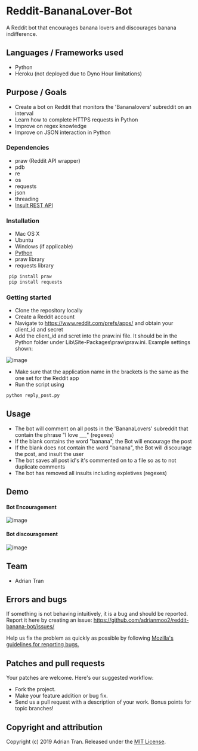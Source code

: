 # Reddit-BananaLover-Bot

A Reddit bot that encourages banana lovers and discourages banana indifference.

## Languages / Frameworks used

* Python
* Heroku (not deployed due to Dyno Hour limitations)

## Purpose / Goals

* Create a bot on Reddit that monitors the 'Bananalovers' subreddit on an interval
* Learn how to complete HTTPS requests in Python
* Improve on regex knowledge
* Improve on JSON interaction in Python

### Dependencies

* praw (Reddit API wrapper)
* pdb
* re
* os
* requests
* json
* threading
* [Insult REST API](https://insult.mattbas.org/api/)

### Installation

* Mac OS X
* Ubuntu
* Windows (if applicable)
* [Python](https://www.python.org/downloads/)
* praw library
* requests library

```python
 pip install praw
 pip install requests
```

### Getting started

* Clone the repository locally
* Create a Reddit account
* Navigate to https://www.reddit.com/prefs/apps/ and obtain your client_id and secret
* Add the client_id and scret into the praw.ini file. It should be in the Python folder under Lib\Site-Packages\praw\praw.ini. Example settings shown:

![image](https://user-images.githubusercontent.com/14877762/58928700-6aa1fd80-8708-11e9-8eb0-3b7d17cce700.png)

* Make sure that the application name in the brackets is the same as the one set for the Reddit app
* Run the script using
```python
python reply_post.py
```


## Usage

* The bot will comment on all posts in the 'BananaLovers' subreddit that contain the phrase "I love ___" (regexes)
* If the blank contains the word "banana", the Bot will encourage the post
* If the blank does not contain the word "banana", the Bot will discourage the post, and insult the user 
* The bot saves all post id's it's commented on to a file so as to not duplicate comments
* The bot has removed all insults including expletives (regexes)

## Demo

#### Bot Encouragement
![image](https://user-images.githubusercontent.com/14877762/58928988-c1f49d80-8709-11e9-8a71-67c60520e34b.png)

#### Bot discouragement
![image](https://user-images.githubusercontent.com/14877762/58929586-8909f800-870c-11e9-91f9-287f47c79ca4.png)

## Team

* Adrian Tran

## Errors and bugs

If something is not behaving intuitively, it is a bug and should be reported.
Report it here by creating an issue: https://github.com/adrianmoo2/reddit-banana-bot/issues/

Help us fix the problem as quickly as possible by following [Mozilla's guidelines for reporting bugs.](https://developer.mozilla.org/en-US/docs/Mozilla/QA/Bug_writing_guidelines#General_Outline_of_a_Bug_Report)

## Patches and pull requests

Your patches are welcome. Here's our suggested workflow:
 
* Fork the project.
* Make your feature addition or bug fix.
* Send us a pull request with a description of your work. Bonus points for topic branches!

## Copyright and attribution

Copyright (c) 2019 Adrian Tran. Released under the [MIT License](https://github.com/adrianmoo2/reddit-banana-bot/blob/master/LICENSE).
